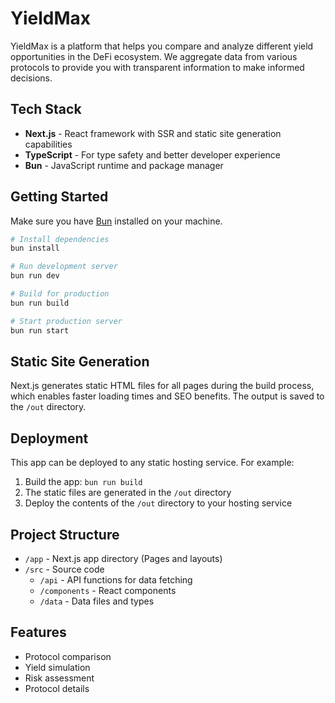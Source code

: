 # YieldMax

YieldMax is a platform that helps you compare and analyze different yield opportunities in the DeFi ecosystem. 
We aggregate data from various protocols to provide you with transparent information to make informed decisions.

## Tech Stack

- **Next.js** - React framework with SSR and static site generation capabilities
- **TypeScript** - For type safety and better developer experience
- **Bun** - JavaScript runtime and package manager

## Getting Started

Make sure you have [Bun](https://bun.sh) installed on your machine.

```bash
# Install dependencies
bun install

# Run development server
bun run dev

# Build for production
bun run build

# Start production server
bun run start
```

## Static Site Generation

Next.js generates static HTML files for all pages during the build process, which enables faster loading times and SEO benefits. The output is saved to the `/out` directory.

## Deployment

This app can be deployed to any static hosting service. For example:

1. Build the app: `bun run build`
2. The static files are generated in the `/out` directory
3. Deploy the contents of the `/out` directory to your hosting service

## Project Structure

- `/app` - Next.js app directory (Pages and layouts)
- `/src` - Source code
  - `/api` - API functions for data fetching
  - `/components` - React components
  - `/data` - Data files and types

## Features

- Protocol comparison
- Yield simulation
- Risk assessment
- Protocol details
